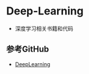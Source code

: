 # Deep-Learning

* 深度学习相关书籍和代码

## 参考GitHub

* [DeepLearning](https://github.com/Mikoto10032/DeepLearning)
